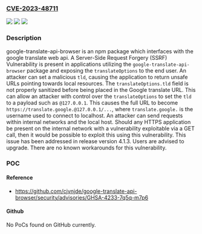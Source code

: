 ### [CVE-2023-48711](https://cve.mitre.org/cgi-bin/cvename.cgi?name=CVE-2023-48711)
![](https://img.shields.io/static/v1?label=Product&message=google-translate-api-browser&color=blue)
![](https://img.shields.io/static/v1?label=Version&message=%3C%204.1.3%20&color=brightgreen)
![](https://img.shields.io/static/v1?label=Vulnerability&message=CWE-918%3A%20Server-Side%20Request%20Forgery%20(SSRF)&color=brightgreen)

### Description

google-translate-api-browser is an npm package which interfaces with the google translate web api. A Server-Side Request Forgery (SSRF) Vulnerability is present in applications utilizing the `google-translate-api-browser` package and exposing the `translateOptions` to the end user. An attacker can set a malicious `tld`, causing the application to return unsafe URLs pointing towards local resources. The `translateOptions.tld` field is not properly sanitized before being placed in the Google translate URL. This can allow an attacker with control over the `translateOptions` to set the `tld` to a payload such as `@127.0.0.1`. This causes the full URL to become `https://translate.google.@127.0.0.1/...`, where `translate.google.` is the username used to connect to localhost. An attacker can send requests within internal networks and the local host. Should any HTTPS application be present on the internal network with a vulnerability exploitable via a GET call, then it would be possible to exploit this using this vulnerability. This issue has been addressed in release version 4.1.3. Users are advised to upgrade. There are no known workarounds for this vulnerability.

### POC

#### Reference
- https://github.com/cjvnjde/google-translate-api-browser/security/advisories/GHSA-4233-7q5q-m7p6

#### Github
No PoCs found on GitHub currently.

